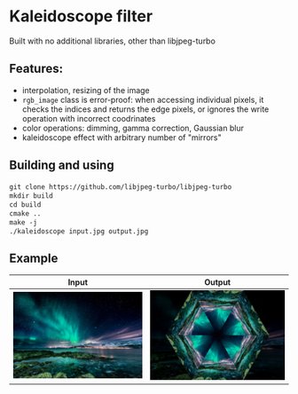 # Kaleidoscope filter
Built with no additional libraries, other than libjpeg-turbo

## Features:
* interpolation, resizing of the image
* `rgb_image` class is error-proof: when accessing individual pixels, it checks the indices and returns the edge pixels, or ignores the write operation with incorrect coodrinates
* color operations: dimming, gamma correction, Gaussian blur
* kaleidoscope effect with arbitrary number of "mirrors"

## Building and using

```
git clone https://github.com/libjpeg-turbo/libjpeg-turbo
mkdir build
cd build
cmake ..
make -j
./kaleidoscope input.jpg output.jpg
```

## Example

| Input | Output |
|-------|--------|
| ![input](/examples/input.jpg) | ![output](/examples/output.jpg) |
